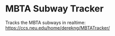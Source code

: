 # MBTA Subway Tracker

Tracks the MBTA subways in realtime: https://ccs.neu.edu/home/derekng/MBTATracker/
